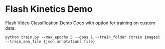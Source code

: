 # Flash Kinetics Demo
Flash Video Classification Demo Coco with option for training on custom data.

``` 
python train.py --max_epochs 5 --gpus 1 --train_folder {train images} --train_ann_file {json annotations file}
```
